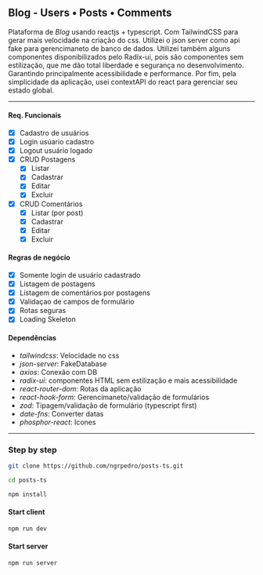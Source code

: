 ## Blog - Users • Posts • Comments

Plataforma de _Blog_ usando reactjs + typescript. Com TailwindCSS para gerar mais velocidade na criação do css. Utilizei o json server como api fake para gerencimaneto de banco de dados. Utilizei também alguns componentes disponibilizados pelo Radix-ui, pois são componentes sem estilização, que me dão total liberdade e segurança no desenvolvimento. Garantindo principalmente acessibilidade e performance. Por fim, pela simplicidade da aplicação, usei contextAPI do react para gerenciar seu estado global.

---

#### Req. Funcionais

- [x] Cadastro de usuários
- [x] Login usúario cadastro
- [x] Logout usuário logado
- [x] CRUD Postagens
  - [x] Listar
  - [x] Cadastrar
  - [x] Editar
  - [x] Excluir
- [x] CRUD Comentários
  - [x] Listar (por post)
  - [x] Cadastrar
  - [x] Editar
  - [x] Excluir

#### Regras de negócio

- [x] Somente login de usuário cadastrado
- [x] Listagem de postagens
- [x] Listagem de comentários por postagens
- [x] Validaçao de campos de formulário
- [x] Rotas seguras
- [x] Loading Skeleton

#### Dependências

- _tailwindcss_: Velocidade no css
- _json-server_: FakeDatabase
- _axios_: Conexão com DB
- _radix-ui_: componentes HTML sem estilização e mais acessibilidade
- _react-router-dom_: Rotas da aplicação
- _react-hook-form_: Gerencimaneto/validação de formulários
- _zod_: Tipagem/validação de formulário (typescript first)
- _date-fns_: Converter datas
- _phosphor-react_: Icones

---

### Step by step

```sh
git clone https://github.com/ngrpedro/posts-ts.git
```

```sh
cd posts-ts
```

```sh
npm install
```

#### Start client

```sh
npm run dev
```

#### Start server

```sh
npm run server
```
